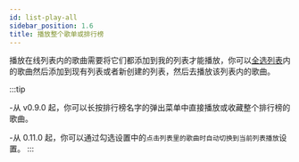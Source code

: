 ```yaml
---
id: list-play-all
sidebar_position: 1.6
title: 播放整个歌单或排行榜
---
```


播放在线列表内的歌曲需要将它们都添加到我的列表才能播放，你可以[全选列表](./list-multiple-selection)内的歌曲然后添加到现有列表或者新创建的列表，然后去播放该列表内的歌曲。

:::tip

-从 v0.9.0 起，你可以长按排行榜名字的弹出菜单中直接播放或收藏整个排行榜的歌曲。

-从 0.11.0 起，你可以通过勾选设置中的`点击列表里的歌曲时自动切换到当前列表播放`设置。
:::
